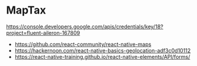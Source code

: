# MapTax
https://console.developers.google.com/apis/credentials/key/18?project=fluent-aileron-167809

* https://github.com/react-community/react-native-maps
* https://hackernoon.com/react-native-basics-geolocation-adf3c0d10112
* https://react-native-training.github.io/react-native-elements/API/forms/